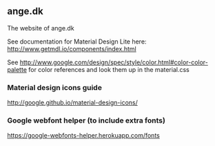 ## ange.dk
The website of ange.dk

See documentation for Material Design Lite here: http://www.getmdl.io/components/index.html

See http://www.google.com/design/spec/style/color.html#color-color-palette for color references and look them up in the material.css

### Material design icons guide
http://google.github.io/material-design-icons/

### Google webfont helper (to include extra fonts)
https://google-webfonts-helper.herokuapp.com/fonts